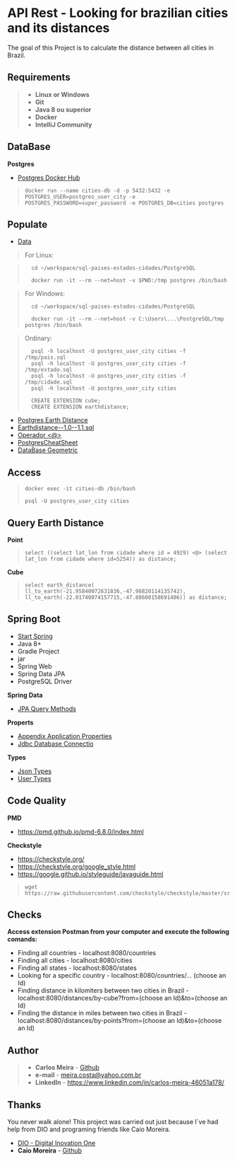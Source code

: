# API Rest - Looking for brazilian cities and its distances

The goal of this Project is to calculate the distance between all cities in Brazil.

## Requirements
> - **Linux or Windows**
> - **Git**
> - **Java 8 ou superior**
> - **Docker**
> - **IntelliJ Community**

## DataBase
 **Postgres**
- [Postgres Docker Hub](https://hub.docker.com/_/postgres)

> ```
> docker run --name cities-db -d -p 5432:5432 -e POSTGRES_USER=postgres_user_city -e POSTGRES_PASSWORD=super_password -e POSTGRES_DB=cities postgres
> ```


## Populate
- [Data](https://github.com/chinnonsantos/sql-paises-estados-cidades/tree/master/PostgreSQL)

> For Linux:

> ```
> 	cd ~/workspace/sql-paises-estados-cidades/PostgreSQL
> 	
> 	docker run -it --rm --net=host -v $PWD:/tmp postgres /bin/bash

> For Windows:
> ```
> 	cd ~/workspace/sql-paises-estados-cidades/PostgreSQL
> 	
> 	docker run -it --rm --net=host -v C:\Users\...\PostgreSQL/tmp postgres /bin/bash

> Ordinary:
> ```	
> 	psql -h localhost -U postgres_user_city cities -f /tmp/pais.sql
> 	psql -h localhost -U postgres_user_city cities -f /tmp/estado.sql
> 	psql -h localhost -U postgres_user_city cities -f /tmp/cidade.sql
> 	psql -h localhost -U postgres_user_city cities
> 	
> 	CREATE EXTENSION cube; 
> 	CREATE EXTENSION earthdistance;

- [Postgres Earth Distance](https://www.postgresql.org/docs/current/earthdistance.html)
- [Earthdistance--1.0--1.1.sql](https://github.com/postgres/postgres/blob/master/contrib/earthdistance/earthdistance--1.0--1.1.sql)
- [Operador <@>](https://github.com/postgres/postgres/blob/master/contrib/earthdistance/earthdistance--1.1.sql)
- [PostgresCheatSheet](https://postgrescheatsheet.com/#/tables)
- [DataBase Geometric](https://www.postgresql.org/docs/current/datatype-geometric.html)

## Access

> ```
> docker exec -it cities-db /bin/bash
> 
> psql -U postgres_user_city cities
> ```

## Query Earth Distance
 **Point**

> ```
> select ((select lat_lon from cidade where id = 4929) <@> (select lat_lon from cidade where id=5254)) as distance;
> ```

 **Cube**
> ```
> select earth_distance( ll_to_earth(-21.95840072631836,-47.98820114135742), ll_to_earth(-22.01740074157715,-47.88600158691406)) as distance;
> ```


## Spring Boot
- [Start Spring](https://start.spring.io/)
- Java 8+
- Gradle Project
- jar
- Spring Web
- Spring Data JPA
- PostgreSQL Driver

 **Spring Data**
- [JPA Query Methods](https://docs.spring.io/spring-data/jpa/docs/current/reference/html/#jpa.query-methods)
>
 **Properts**
- [Appendix Application Properties](https://docs.spring.io/spring-boot/docs/current/reference/html/appendix-application-properties.html)
- [Jdbc Database Connectio](https://www.codejava.net/java-se/jdbc/jdbc-database-connection-url-for-common-databases)

>
 **Types**
- [Json Types](https://github.com/vladmihalcea/hibernate-types)
- [User Types](https://docs.jboss.org/hibernate/orm/3.5/api/org/hibernate/usertype/UserType.html)


## Code Quality
 **PMD**
- https://pmd.github.io/pmd-6.8.0/index.html

 **Checkstyle**
- https://checkstyle.org/
- https://checkstyle.org/google_style.html
- https://google.github.io/styleguide/javaguide.html

> ```
> wget https://raw.githubusercontent.com/checkstyle/checkstyle/master/src/main/resources/google_checks.xml
> ```

## Checks

**Access extension Postman from your computer and execute the following comands:**

- Finding all countries - localhost:8080/countries
- Finding all cities - localhost:8080/cities
- Finding all states - localhost:8080/states
- Looking for a specific country - localhost:8080/countries/... (choose an Id)
- Finding distance in kilomiters between two cities in Brazil - localhost:8080/distances/by-cube?from=(choose an Id)&to=(choose an Id)
- Finding the distance in miles between two cities in Brazil - localhost:8080/distances/by-points?from=(choose an Id)&to=(choose an Id)

## Author

> - **Carlos Meira** - [Github](https://github.com/carlosMeira78)
> - **e-mail** - meira.costa@yahoo.com.br
> - **LinkedIn** - https://www.linkedin.com/in/carlos-meira-46051a178/

## Thanks 

You never walk alone! 
This project was carried out just because I´ve had help from DIO and programing friends like Caio Moreira.

- [DIO - Digital Inovation One](https://web.digitalinnovation.one/home)
- **Caio Moreira** - [Github](https://github.com/caiomcs04)



